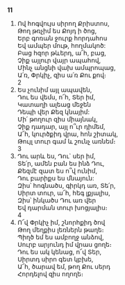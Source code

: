 **11**

1. Ով հոգվույս սիրող Քրիստոս,\
   Թող թռչիմ ես Քոյդ ի ծոց,\
   Երբ գոռան ջուրք հորդահոս\
   Եվ ամպեր մութ, հողմակոծ:\
   Բաց հզոր թևերդ, ա՜հ, բաց,\
   Չիք այլուր վայր ապահով,\
   Մինչ անցնի վախ ամպրոպաց,\
   Ա՛ռ, Փրկիչ, զիս ա՛ռ Քու քով։\
   2
2. Ես չունիմ այլ ապավեն,\
   Դու ես վեմս, ո՜հ, Տեր իմ,\
   Կատաղի ալեաց մեջեն\
   Դեպի վեր Քեզ կնայիմ:\
   Մի՛ թողուր զիս միայնակ,\
   Չիք դադար, այլ ո՞ւր դիմեմ,\
   Ա՜հ, կուրծքիդ վրա, հոն շիտակ,\
   Թույլ տուր գամ և շունչ առնեմ։\
   3
3. Դու արև ես, Դու` սեր իմ,\
   Տե՛ր, ամեն բան ես ինձ Դու,\
   Քեզմէ զատ ես ո՞վ ունիմ,\
   Դու բարիքս ես մնայուն:\
   Զիս՝ հոգնածս, գիրկդ առ, Տե՛ր,\
   Սիրտ տուր, ա՜հ, հեգ լքյալիս,\
   Զիս՝ ինկածս Դու առ վեր\
   Եվ դարման տուր խոցյալիս։\
   4
4. Ո՜վ Փրկիչ իմ, շնորհքիդ ծով\
   Թող մեղքիս լեռներն թաղե։\
   Պիղծ եմ ես ամբողջ անձով,\
   Սուրբ արյունդ իմ վրաս ցողե։\
   Դու ես ակ կենաց, ո՜վ Տեր,\
   Սիրտդ սիրո գետ կբխե,\
   Ա՜հ, ծարավ եմ, թող Քու սերդ\
   Հորդելով զիս ողողե։
